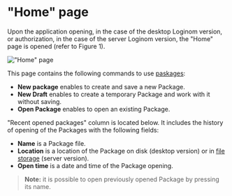 # "Home" page

Upon the application opening, in the case of the desktop Loginom version, or authorization, in the case of the server Loginom version, the "Home" page is opened (refer to  Figure 1).

!["Home" page](./home-page.png)

This page contains the following commands to use [paskages](../quick-start/package.md):

* **New package** enables to create and save a new Package.
* **New Draft** enables to create a temporary Package and work with it without saving.
* **Open Package** enables to open an existing Package.

"Recent opened packages" column is located below. It includes the history of opening of the Packages with the following fields:

* **Name** is a Package file.
* **Location** is a location of the Package on disk (desktop version) or in [file storage](../location_user_files.md) (server version).
* **Open time** is a date and time of the Package opening.

> **Note:** it is possible to open previously opened Package by pressing its name.
